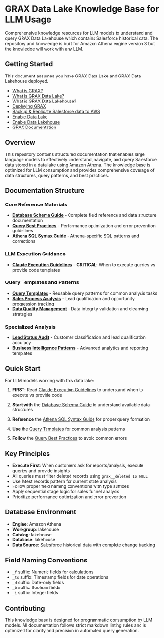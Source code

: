 # GRAX Data Lake Knowledge Base for LLM Usage

Comprehensive knowledge resources for LLM models to understand and query GRAX Data Lakehouse which contains Salesforce historical data. The repository and knowledge is built for Amazon Athena engine version 3 but the knowledge will work with any LLM.

## Getting Started

This document assumes you have GRAX Data Lake and GRAX Data Lakehouse deployed. 

- [What is GRAX?](https://documentation.grax.com/)
- [What is GRAX Data Lake?](https://www.grax.com/products/data-lake/)
- [What is GRAX Data Lakehouse?](https://www.grax.com/products/data-lakehouse/)
- [Deploying GRAX](https://documentation.grax.com/platform)
- [Backup & Replicate Salesforce data to AWS](https://documentation.grax.com/protect-data/backup)
- [Enable Data Lake](https://documentation.grax.com/reuse-data/data-lake#getting-started)
- [Enable Data Lakehouse](https://documentation.grax.com/reuse-data/data-lake/aws-data-lakehouse)
- [GRAX Documentation](https://documentation.grax.com/)

## Overview

This repository contains structured documentation that enables large language models to effectively understand, navigate, and query Salesforce data stored in a data lake using Amazon Athena. The knowledge base is optimized for LLM consumption and provides comprehensive coverage of data structures, query patterns, and best practices.

## Documentation Structure

### Core Reference Materials

- **[Database Schema Guide](./docs/database-schema-guide.md)** - Complete field reference and data structure documentation
- **[Query Best Practices](./docs/query-best-practices.md)** - Performance optimization and error prevention guidelines
- **[Athena SQL Syntax Guide](./docs/athena-sql-syntax-guide.md)** - Athena-specific SQL patterns and corrections

### LLM Execution Guidance

- **[Claude Execution Guidelines](./docs/claude-execution-guidelines.md)** - **CRITICAL**: When to execute queries vs provide code templates

### Query Templates and Patterns

- **[Query Templates](./docs/query-templates.md)** - Reusable query patterns for common analysis tasks
- **[Sales Process Analysis](./docs/sales-process-analysis.md)** - Lead qualification and opportunity progression tracking
- **[Data Quality Management](./docs/data-quality-management.md)** - Data integrity validation and cleansing strategies

### Specialized Analysis

- **[Lead Status Audit](./docs/lead-status-audit.md)** - Customer classification and lead qualification accuracy
- **[Business Intelligence Patterns](./docs/business-intelligence-patterns.md)** - Advanced analytics and reporting templates

## Quick Start

For LLM models working with this data lake:

1. **FIRST**: Read [Claude Execution Guidelines](./docs/claude-execution-guidelines.md) to understand when to execute vs provide code

1. **Start with** the [Database Schema Guide](./docs/database-schema-guide.md) to understand available data structures

1. **Reference** the [Athena SQL Syntax Guide](./docs/athena-sql-syntax-guide.md) for proper query formation

1. **Use** the [Query Templates](./docs/query-templates.md) for common analysis patterns

1. **Follow** the [Query Best Practices](./docs/query-best-practices.md) to avoid common errors

## Key Principles

- **Execute First**: When customers ask for reports/analysis, execute queries and provide insights
- All queries must filter deleted records using `grax__deleted IS NULL`
- Use latest records pattern for current state analysis
- Follow proper field naming conventions with type suffixes
- Apply sequential stage logic for sales funnel analysis
- Prioritize performance optimization and error prevention

## Database Environment

- **Engine**: Amazon Athena
- **Workgroup**: lakehouse
- **Catalog**: lakehouse
- **Database**: lakehouse
- **Data Source**: Salesforce historical data with complete change tracking

## Field Naming Conventions

- `_f` suffix: Numeric fields for calculations
- `_ts` suffix: Timestamp fields for date operations
- `_d` suffix: Date-only fields
- `_b` suffix: Boolean fields
- `_i` suffix: Integer fields

## Contributing

This knowledge base is designed for programmatic consumption by LLM models. All documentation follows strict markdown linting rules and is optimized for clarity and precision in automated query generation.

